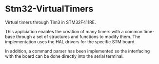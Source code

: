 # Stm32-VirtualTimers
Virtual timers through Tim3 in STM32F411RE.

This applciation enables the creation of many timers with a common time-base through a set of structures and functions to modify them.
The implementation uses the HAL drivers for the specific STM board.

In addition, a command parser has been implemented so the interfacing with the board can be done directly into the serial terminal.
